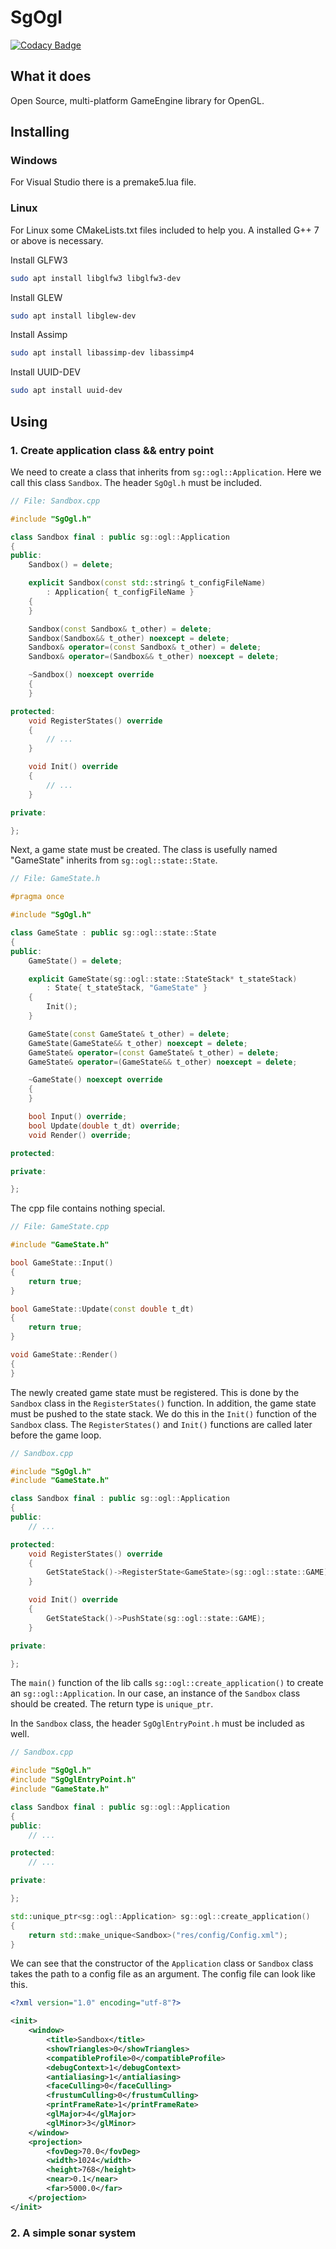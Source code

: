 # SgOgl

[![Codacy Badge](https://api.codacy.com/project/badge/Grade/499a4726db5844449126e0101ac1074f)](https://app.codacy.com/app/stwe/SgOgl?utm_source=github.com&utm_medium=referral&utm_content=stwe/SgOgl&utm_campaign=Badge_Grade_Dashboard)

## What it does

Open Source, multi-platform GameEngine library for OpenGL.

## Installing

### Windows

For Visual Studio there is a premake5.lua file.

### Linux

For Linux some CMakeLists.txt files included to help you. A installed G++ 7 or above is necessary.

Install GLFW3

```bash
sudo apt install libglfw3 libglfw3-dev
```

Install GLEW

```bash
sudo apt install libglew-dev
```

Install Assimp

```bash
sudo apt install libassimp-dev libassimp4
```

Install UUID-DEV

```bash
sudo apt install uuid-dev
```

## Using

### 1. Create application class && entry point

We need to create a class that inherits from `sg::ogl::Application`. Here we call this class `Sandbox`.
The header `SgOgl.h` must be included.

```cpp
// File: Sandbox.cpp

#include "SgOgl.h"

class Sandbox final : public sg::ogl::Application
{
public:
    Sandbox() = delete;

    explicit Sandbox(const std::string& t_configFileName)
        : Application{ t_configFileName }
    {
    }

    Sandbox(const Sandbox& t_other) = delete;
    Sandbox(Sandbox&& t_other) noexcept = delete;
    Sandbox& operator=(const Sandbox& t_other) = delete;
    Sandbox& operator=(Sandbox&& t_other) noexcept = delete;

    ~Sandbox() noexcept override
    {
    }

protected:
    void RegisterStates() override
    {
        // ...
    }

    void Init() override
    {
        // ...
    }

private:

};
```

Next, a game state must be created. The class is usefully named "GameState" inherits from `sg::ogl::state::State`.

```cpp
// File: GameState.h

#pragma once

#include "SgOgl.h"

class GameState : public sg::ogl::state::State
{
public:
    GameState() = delete;

    explicit GameState(sg::ogl::state::StateStack* t_stateStack)
        : State{ t_stateStack, "GameState" }
    {
        Init();
    }

    GameState(const GameState& t_other) = delete;
    GameState(GameState&& t_other) noexcept = delete;
    GameState& operator=(const GameState& t_other) = delete;
    GameState& operator=(GameState&& t_other) noexcept = delete;

    ~GameState() noexcept override
    {
    }

    bool Input() override;
    bool Update(double t_dt) override;
    void Render() override;

protected:

private:

};

```

The cpp file contains nothing special.

```cpp
// File: GameState.cpp

#include "GameState.h"

bool GameState::Input()
{
    return true;
}

bool GameState::Update(const double t_dt)
{
    return true;
}

void GameState::Render()
{
}
```

The newly created game state must be registered. This is done by the `Sandbox` class in the `RegisterStates()` function.
In addition, the game state must be pushed to the state stack. We do this in the `Init()` function of the `Sandbox` class.
The `RegisterStates()` and `Init()` functions are called later before the game loop.

```cpp
// Sandbox.cpp

#include "SgOgl.h"
#include "GameState.h"

class Sandbox final : public sg::ogl::Application
{
public:
    // ...

protected:
    void RegisterStates() override
    {
        GetStateStack()->RegisterState<GameState>(sg::ogl::state::GAME);
    }

    void Init() override
    {
        GetStateStack()->PushState(sg::ogl::state::GAME);
    }

private:

};
```

The `main()` function of the lib calls `sg::ogl::create_application()` to create an `sg::ogl::Application`.
In our case, an instance of the `Sandbox` class should be created. The return type is `unique_ptr`.

In the `Sandbox` class, the header `SgOglEntryPoint.h` must be included as well.

```cpp
// Sandbox.cpp

#include "SgOgl.h"
#include "SgOglEntryPoint.h"
#include "GameState.h"

class Sandbox final : public sg::ogl::Application
{
public:
    // ...

protected:
    // ...

private:

};

std::unique_ptr<sg::ogl::Application> sg::ogl::create_application()
{
    return std::make_unique<Sandbox>("res/config/Config.xml");
}

```

We can see that the constructor of the `Application` class or `Sandbox` class takes the path to a config file as an argument.
The config file can look like this.

```xml
<?xml version="1.0" encoding="utf-8"?>

<init>
    <window>
        <title>Sandbox</title>
        <showTriangles>0</showTriangles>
        <compatibleProfile>0</compatibleProfile>
        <debugContext>1</debugContext>
        <antialiasing>1</antialiasing>
        <faceCulling>0</faceCulling>
        <frustumCulling>0</frustumCulling>
        <printFrameRate>1</printFrameRate>
        <glMajor>4</glMajor>
        <glMinor>3</glMinor>
    </window>
    <projection>
        <fovDeg>70.0</fovDeg>
        <width>1024</width>
        <height>768</height>
        <near>0.1</near>
        <far>5000.0</far>
    </projection>
</init>
```


### 2. A simple sonar system



